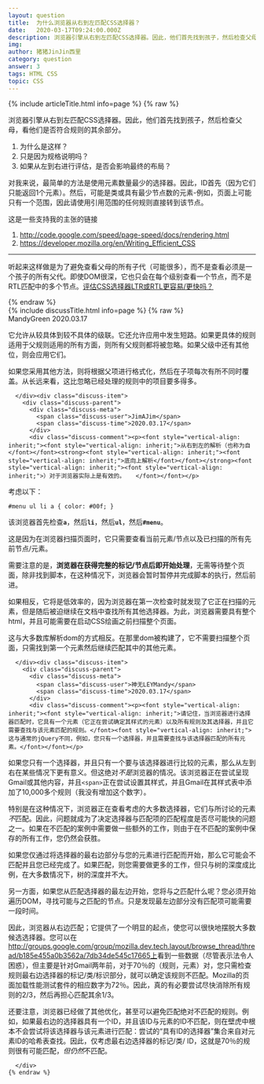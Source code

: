 ```yaml
---
layout: question
title:  为什么浏览器从右到左匹配CSS选择器？
date:   2020-03-17T09:24:00.000Z
description: 浏览器引擎从右到左匹配CSS选择器。因此，他们首先找到孩子，然后检查父母，看他们是否符合规则的其余部分。为什么是这样？只是因为规格说明吗？如果从...
img: 
author: 猪猪JinJin西里
category: question
answer: 3
tags: HTML CSS
topic: CSS
---
```

<div class="article-root">
  <div class="article">
    {% include articleTitle.html info=page %}
    {% raw %}
    <div class="article-content"><p><font style="vertical-align: inherit;"><font style="vertical-align: inherit;">浏览器引擎从右到左匹配CSS选择器。</font><font style="vertical-align: inherit;">因此，他们首先找到孩子，然后检查父母，看他们是否符合规则的其余部分。</font></font></p>

<ol>
<li><font style="vertical-align: inherit;"><font style="vertical-align: inherit;">为什么是这样？</font></font></li>
<li><font style="vertical-align: inherit;"><font style="vertical-align: inherit;">只是因为规格说明吗？</font></font></li>
<li><font style="vertical-align: inherit;"><font style="vertical-align: inherit;">如果从左到右进行评估，是否会影响最终的布局？</font></font></li>
</ol>

<p><font style="vertical-align: inherit;"><font style="vertical-align: inherit;">对我来说，最简单的方法是使用元素数量最少的选择器。</font><font style="vertical-align: inherit;">因此，ID首先（因为它们只能返回1个元素）。</font><font style="vertical-align: inherit;">然后，可能是类或具有最少节点数的元素-例如，页面上可能只有一个范围，因此请使用引用范围的任何规则直接转到该节点。</font></font></p>

<p><font style="vertical-align: inherit;"><font style="vertical-align: inherit;">这是一些支持我的主张的链接</font></font></p>

<ol>
<li><a href="http://code.google.com/speed/page-speed/docs/rendering.html" rel="noreferrer"><font style="vertical-align: inherit;"><font style="vertical-align: inherit;">http://code.google.com/speed/page-speed/docs/rendering.html</font></font></a></li>
<li><a href="https://developer.mozilla.org/en/Writing_Efficient_CSS" rel="noreferrer"><font style="vertical-align: inherit;"><font style="vertical-align: inherit;">https://developer.mozilla.org/en/Writing_Efficient_CSS</font></font></a></li>
</ol>

<hr>

<p><font style="vertical-align: inherit;"><font style="vertical-align: inherit;">听起来这样做是为了避免查看父母的所有子代（可能很多），而不是查看必须是一个孩子的所有父代。</font><font style="vertical-align: inherit;">即使DOM很深，它也只会在每个级别查看一个节点，而不是RTL匹配中的多个节点。</font></font><a href="https://stackoverflow.com/questions/4130045/is-it-easier-faster-to-parse-css-selectors-ltr-or-rtl"><font style="vertical-align: inherit;"><font style="vertical-align: inherit;">评估CSS选择器LTR或RTL更容易/更快吗？</font></font></a></p></div>
    {% endraw %}
  </div>

  <div class="discuss-wrapper">
    {% include discussTitle.html info=page %}
    {% raw %}
    <div class="discuss-item">
        <div class="discuss-parent">
          <div class="discuss-meta">
            <span class="discuss-user">MandyGreen</span>
            <span class="discuss-time">2020.03.17</span>
          </div>
          <div class="discuss-comment"><p><font style="vertical-align: inherit;"><font style="vertical-align: inherit;">它允许从较具体到较不具体的级联。</font><font style="vertical-align: inherit;">它还允许应用中发生短路。</font><font style="vertical-align: inherit;">如果更具体的规则适用于父规则适用的所有方面，则所有父规则都将被忽略。</font><font style="vertical-align: inherit;">如果父级中还有其他位，则会应用它们。</font></font></p>

<p><font style="vertical-align: inherit;"><font style="vertical-align: inherit;">如果您采用其他方法，则将根据父项进行格式化，然后在子项每次有所不同时覆盖。</font><font style="vertical-align: inherit;">从长远来看，这比忽略已经处理的规则中的项目要多得多。</font></font></p></div>
        </div>
        
      </div><div class="discuss-item">
        <div class="discuss-parent">
          <div class="discuss-meta">
            <span class="discuss-user">JimAJim</span>
            <span class="discuss-time">2020.03.17</span>
          </div>
          <div class="discuss-comment"><p><font style="vertical-align: inherit;"><font style="vertical-align: inherit;">从右到左的解析（也称为自</font></font><strong><font style="vertical-align: inherit;"><font style="vertical-align: inherit;">底向上解析</font></font></strong><font style="vertical-align: inherit;"><font style="vertical-align: inherit;">）对于浏览器实际上是有效的。   </font></font></p>

<p><font style="vertical-align: inherit;"><font style="vertical-align: inherit;">考虑以下：</font></font></p>

<pre><code>#menu ul li a { color: #00f; }
</code></pre>

<p><font style="vertical-align: inherit;"><font style="vertical-align: inherit;">该浏览器首先检查</font></font><strong><code>a</code></strong><font style="vertical-align: inherit;"><font style="vertical-align: inherit;">，然后</font></font><strong><code>li</code></strong><font style="vertical-align: inherit;"><font style="vertical-align: inherit;">，然后</font></font><strong><code>ul</code></strong><font style="vertical-align: inherit;"><font style="vertical-align: inherit;">，然后</font></font><strong><code>#menu</code></strong><font style="vertical-align: inherit;"><font style="vertical-align: inherit;">。</font></font></p>

<p><font style="vertical-align: inherit;"><font style="vertical-align: inherit;">这是因为在浏览器扫描页面时，它只需要查看当前元素/节点以及已扫描的所有先前节点/元素。 </font></font></p>

<p><font style="vertical-align: inherit;"><font style="vertical-align: inherit;">需要注意的是，</font></font><strong><font style="vertical-align: inherit;"><font style="vertical-align: inherit;">浏览器在获得完整的标记/节点后即开始处理</font></font></strong><font style="vertical-align: inherit;"><font style="vertical-align: inherit;">，无需等待整个页面，除非找到脚本，在这种情况下，浏览器会暂时暂停并完成脚本的执行，然后前进。</font></font></p>

<p><font style="vertical-align: inherit;"><font style="vertical-align: inherit;">如果相反，它将是低效率的，因为浏览器在第一次检查时就发现了它正在扫描的元素，但是随后被迫继续在文档中查找所有其他选择器。</font><font style="vertical-align: inherit;">为此，浏览器需要具有整个h​​tml，并且可能需要在启动CSS绘画之前扫描整个页面。</font></font></p>

<p><font style="vertical-align: inherit;"><font style="vertical-align: inherit;">这与大多数库解析dom的方式相反。</font><font style="vertical-align: inherit;">在那里dom被构建了，它不需要扫描整个页面，只需找到第一个元素然后继续匹配其中的其他元素。</font></font></p></div>
        </div>
        
      </div><div class="discuss-item">
        <div class="discuss-parent">
          <div class="discuss-meta">
            <span class="discuss-user">神无LEYMandy</span>
            <span class="discuss-time">2020.03.17</span>
          </div>
          <div class="discuss-comment"><p><font style="vertical-align: inherit;"><font style="vertical-align: inherit;">请记住，当浏览器进行选择器匹配时，它具有一个元素（它正在尝试确定其样式的元素）以及所有规则及其选择器，并且它需要查找与该元素匹配的规则。</font><font style="vertical-align: inherit;">这与通常的jQuery不同，例如，您只有一个选择器，并且需要查找与该选择器匹配的所有元素。</font></font></p>

<p><font style="vertical-align: inherit;"><font style="vertical-align: inherit;">如果您只有一个选择器，并且只有一个要与该选择器进行比较的元素，那么从左到右在某些情况下更有意义。</font><font style="vertical-align: inherit;">但这绝对</font></font><em><font style="vertical-align: inherit;"><font style="vertical-align: inherit;">不是</font></font></em><font style="vertical-align: inherit;"><font style="vertical-align: inherit;">浏览器的情况。</font><font style="vertical-align: inherit;">该浏览器正在尝试呈现Gmail或其他内容，并且</font></font><code>&lt;span&gt;</code><font style="vertical-align: inherit;"><font style="vertical-align: inherit;">正在尝试设置其样式，并且Gmail在其样式表中添加了10,000多个规则（我没有增加这个数字）。</font></font></p>

<p><font style="vertical-align: inherit;"><font style="vertical-align: inherit;">特别是在这种情况下，浏览器正在查看考虑的大多数选择器，它们</font><font style="vertical-align: inherit;">与所讨论的元素</font></font><em><font style="vertical-align: inherit;"><font style="vertical-align: inherit;">不</font></font></em><font style="vertical-align: inherit;"><font style="vertical-align: inherit;">匹配。</font><font style="vertical-align: inherit;">因此，问题就成为了决定选择器与匹配项的匹配程度是否尽可能快的问题之一。</font><font style="vertical-align: inherit;">如果在不匹配的案例中需要做一些额外的工作，则由于在不匹配的案例中保存的所有工作，您仍然会获胜。</font></font></p>

<p><font style="vertical-align: inherit;"><font style="vertical-align: inherit;">如果您仅通过将选择器的最右边部分与您的元素进行匹配而开始，那么它可能会不匹配并且您已经完成了。</font><font style="vertical-align: inherit;">如果匹配，则您需要做更多的工作，但只与树的深度成比例，在大多数情况下，树的深度并不大。</font></font></p>

<p><font style="vertical-align: inherit;"><font style="vertical-align: inherit;">另一方面，如果您从匹配选择器的最左边开始，您将与之匹配什么呢？</font><font style="vertical-align: inherit;">您必须开始遍历DOM，寻找可能与之匹配的节点。</font><font style="vertical-align: inherit;">只是发现最左边部分没有匹配项可能需要一段时间。</font></font></p>

<p><font style="vertical-align: inherit;"><font style="vertical-align: inherit;">因此，浏览器从右边匹配；</font><font style="vertical-align: inherit;">它提供了一个明显的起点，使您可以很快地摆脱大多数候选选择器。</font><font style="vertical-align: inherit;">您可以在</font></font><a href="http://groups.google.com/group/mozilla.dev.tech.layout/browse_thread/thread/b185e455a0b3562a/7db34de545c17665"><font style="vertical-align: inherit;"><font style="vertical-align: inherit;">http://groups.google.com/group/mozilla.dev.tech.layout/browse_thread/thread/b185e455a0b3562a/7db34de545c17665上</font></font></a><font style="vertical-align: inherit;"><font style="vertical-align: inherit;">看到一些数据</font><font style="vertical-align: inherit;">（尽管表示法令人困惑），但主要是针对Gmail两年前，对于70％的（规则，元素）对，您只需检查规则最右边选择器的标记/类/标识部分，就可以确定该规则不匹配。</font><font style="vertical-align: inherit;">Mozilla的页面加载性能测试套件的相应数字为72％。</font><font style="vertical-align: inherit;">因此，真的有必要尝试尽快消除所有规则的2/3，然后再担心匹配其余1/3。</font></font></p>

<p><font style="vertical-align: inherit;"><font style="vertical-align: inherit;">还要注意，浏览器已经做了其他优化，甚至可以避免匹配绝对不匹配的规则。</font><font style="vertical-align: inherit;">例如，如果最右边的选择器具有一个ID，并且该ID与元素的ID不匹配，则在壁虎中根本不会尝试将该选择器与该元素进行匹配：尝试的“具有ID的选择器”集合来自对元素ID的哈希表查找。</font><font style="vertical-align: inherit;">因此，</font><font style="vertical-align: inherit;">仅考虑最右边选择器的标记/类/ ID，</font><font style="vertical-align: inherit;">这就是70％的规则很有可能匹配，</font></font><em><font style="vertical-align: inherit;"><font style="vertical-align: inherit;">但仍然</font></font></em><font style="vertical-align: inherit;"><font style="vertical-align: inherit;">不匹配。</font></font></p></div>
        </div>
        
      </div>
    {% endraw %}
  </div>
<div>
